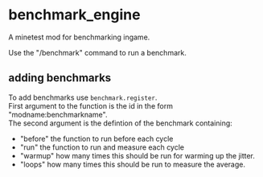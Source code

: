 # benchmark_engine
A minetest mod for benchmarking ingame.

Use the "/benchmark" command to run a benchmark.

## adding benchmarks
To add benchmarks use `benchmark.register`.  
First argument to the function is the id in the form "modname:benchmarkname".  
The second argument is the defintion of the benchmark containing:  
* "before" the function to run before each cycle
* "run" the function to run and measure each cycle
* "warmup" how many times this should be run for warming up the jitter.
* "loops" how many times this should be run to measure the average.
